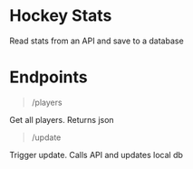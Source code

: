 # Hockey Stats
Read stats from an API and save to a database

# Endpoints
>/players

Get all players. Returns json

>/update

Trigger update. Calls API and updates local db
